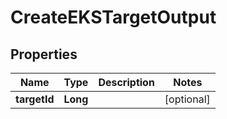 

# CreateEKSTargetOutput


## Properties

| Name | Type | Description | Notes |
|------------ | ------------- | ------------- | -------------|
|**targetId** | **Long** |  |  [optional] |



